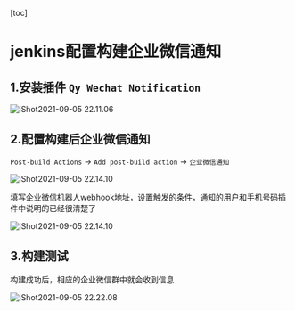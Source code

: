 [toc]

# jenkins配置构建企业微信通知

## 1.安装插件 `Qy Wechat Notification`

![iShot2021-09-05 22.11.06](https://gitea.pptfz.cn/pptfz/picgo-images/raw/branch/master/img/iShot2021-09-05%2022.11.06.png)





## 2.配置构建后企业微信通知

`Post-build Actions` -> `Add post-build action` -> `企业微信通知`

![iShot2021-09-05 22.14.10](https://gitea.pptfz.cn/pptfz/picgo-images/raw/branch/master/img/iShot2021-09-05%2022.14.10.png)





填写企业微信机器人webhook地址，设置触发的条件，通知的用户和手机号码插件中说明的已经很清楚了

![iShot2021-09-05 22.14.10](https://gitea.pptfz.cn/pptfz/picgo-images/raw/branch/master/img/iShot2021-09-05%2022.14.10.png)





## 3.构建测试

构建成功后，相应的企业微信群中就会收到信息

![iShot2021-09-05 22.22.08](https://gitea.pptfz.cn/pptfz/picgo-images/raw/branch/master/img/iShot2021-09-05%2022.22.08.png)

